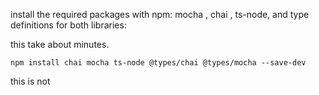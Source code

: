 
install the required packages with npm: mocha , chai , ts-node, and type definitions for both libraries:

this take about minutes.
```
npm install chai mocha ts-node @types/chai @types/mocha --save-dev
```

this is not